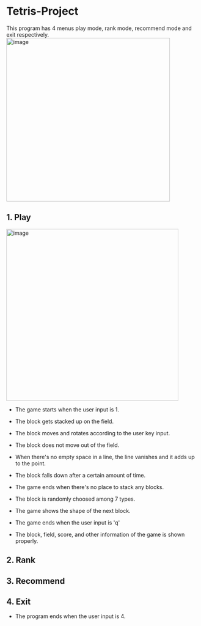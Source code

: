 # Tetris-Project
This program has 4 menus play mode, rank mode, recommend mode and exit respectively.
<img width="428" alt="image" src="https://user-images.githubusercontent.com/57395765/108796180-7fed4880-75cb-11eb-9e97-71a44fb0196d.png">

## 1. Play

<img width="450" alt="image" src="https://user-images.githubusercontent.com/57395765/108796028-1ec57500-75cb-11eb-893f-6cbf6569b219.png">



- The game starts when the user input is 1.

- The block gets stacked up on the field.
- The block moves and rotates according to the user key input.
- The block does not move out of the field.
- When there's no empty space in a line, the line vanishes and it adds up to the point.
- The block falls down after a certain amount of time.
- The game ends when there's no place to stack any blocks.
- The block is randomly choosed among 7 types.
- The game shows the shape of the next block.
- The game ends when the user input is 'q'
- The block, field, score, and other information of the game is shown properly.


## 2. Rank

## 3. Recommend

## 4. Exit
- The program ends when the user input is 4.
